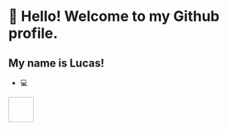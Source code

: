 # 👋 Hello! Welcome to my Github profile.
## My name is Lucas!

- 💻

<img width="50" height="50" class="devicon-azuresqldatabase-plain"></img>

<!--
**LucasSouza-019/LucasSouza-019** is a ✨ _special_ ✨ repository because its `README.md` (this file) appears on your GitHub profile.

Here are some ideas to get you started:

- 🔭 I’m currently working on ...
- 🌱 I’m currently learning ...
- 👯 I’m looking to collaborate on ...
- 🤔 I’m looking for help with ...
- 💬 Ask me about ...
- 📫 How to reach me: ...
- 😄 Pronouns: ...
- ⚡ Fun fact: ...
-->

